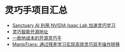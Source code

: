 # 灵巧手项目汇总

- [Sanctuary AI 利用 NVIDIA Isaac Lab 加速灵巧学习](https://www.sanctuary.ai/blog/sanctuary-ai-leverages-isaac-lab)
- [灵巧智能开源地址](https://www.dex-robot.com/downloadCenter/detail/7309fb847499da21)
- [一款地成本的开源灵巧手](https://www.808robots.com/projects/dexhand?page=1)
- [ManipTrans: 通过残差学习实现高效灵巧双手操作转移](https://github.com/ManipTrans/ManipTrans.git)
